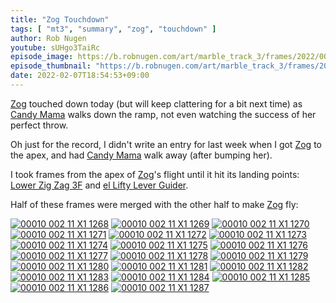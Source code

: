 ```yaml
---
title: "Zog Touchdown"
tags: [ "mt3", "summary", "zog", "touchdown" ]
author: Rob Nugen
youtube: sUHgo3TaiRc
episode_image: https://b.robnugen.com/art/marble_track_3/frames/2022/00010_002_11_X1_1287.jpg
episode_thumbnail: "https://b.robnugen.com/art/marble_track_3/frames/2022/thumbs/00010_002_11_X1_1287.jpg"
date: 2022-02-07T18:54:53+09:00
---
```


[Zog](/parts/zog/) touched down today (but will keep clattering for a bit next time)
as [Candy Mama](/workers/candy_mama/) walks down the ramp, not even watching the success of
her perfect throw.

Oh just for the record, I didn't write an entry for last week when I
got [Zog](/parts/zog/) to the apex, and had [Candy Mama](/workers/candy_mama/) walk away (after bumping her).

I took frames from the apex of [Zog](/parts/zog/)'s flight until it hit its landing
points: [Lower Zig Zag 3F](/parts/lower-zig-zag-3f/) and [el Lifty Lever Guider](/parts/el-lifty-lever-guider/).

Half of these frames were merged with the other half to make [Zog](/parts/zog/) fly:

[![00010 002 11 X1 1268](//b.robnugen.com/art/marble_track_3/frames/2022/thumbs/00010_002_11_X1_1268.jpg)](//b.robnugen.com/art/marble_track_3/frames/2022/00010_002_11_X1_1268.jpg)
[![00010 002 11 X1 1269](//b.robnugen.com/art/marble_track_3/frames/2022/thumbs/00010_002_11_X1_1269.jpg)](//b.robnugen.com/art/marble_track_3/frames/2022/00010_002_11_X1_1269.jpg)
[![00010 002 11 X1 1270](//b.robnugen.com/art/marble_track_3/frames/2022/thumbs/00010_002_11_X1_1270.jpg)](//b.robnugen.com/art/marble_track_3/frames/2022/00010_002_11_X1_1270.jpg)
[![00010 002 11 X1 1271](//b.robnugen.com/art/marble_track_3/frames/2022/thumbs/00010_002_11_X1_1271.jpg)](//b.robnugen.com/art/marble_track_3/frames/2022/00010_002_11_X1_1271.jpg)
[![00010 002 11 X1 1272](//b.robnugen.com/art/marble_track_3/frames/2022/thumbs/00010_002_11_X1_1272.jpg)](//b.robnugen.com/art/marble_track_3/frames/2022/00010_002_11_X1_1272.jpg)
[![00010 002 11 X1 1273](//b.robnugen.com/art/marble_track_3/frames/2022/thumbs/00010_002_11_X1_1273.jpg)](//b.robnugen.com/art/marble_track_3/frames/2022/00010_002_11_X1_1273.jpg)
[![00010 002 11 X1 1274](//b.robnugen.com/art/marble_track_3/frames/2022/thumbs/00010_002_11_X1_1274.jpg)](//b.robnugen.com/art/marble_track_3/frames/2022/00010_002_11_X1_1274.jpg)
[![00010 002 11 X1 1275](//b.robnugen.com/art/marble_track_3/frames/2022/thumbs/00010_002_11_X1_1275.jpg)](//b.robnugen.com/art/marble_track_3/frames/2022/00010_002_11_X1_1275.jpg)
[![00010 002 11 X1 1276](//b.robnugen.com/art/marble_track_3/frames/2022/thumbs/00010_002_11_X1_1276.jpg)](//b.robnugen.com/art/marble_track_3/frames/2022/00010_002_11_X1_1276.jpg)
[![00010 002 11 X1 1277](//b.robnugen.com/art/marble_track_3/frames/2022/thumbs/00010_002_11_X1_1277.jpg)](//b.robnugen.com/art/marble_track_3/frames/2022/00010_002_11_X1_1277.jpg)
[![00010 002 11 X1 1278](//b.robnugen.com/art/marble_track_3/frames/2022/thumbs/00010_002_11_X1_1278.jpg)](//b.robnugen.com/art/marble_track_3/frames/2022/00010_002_11_X1_1278.jpg)
[![00010 002 11 X1 1279](//b.robnugen.com/art/marble_track_3/frames/2022/thumbs/00010_002_11_X1_1279.jpg)](//b.robnugen.com/art/marble_track_3/frames/2022/00010_002_11_X1_1279.jpg)
[![00010 002 11 X1 1280](//b.robnugen.com/art/marble_track_3/frames/2022/thumbs/00010_002_11_X1_1280.jpg)](//b.robnugen.com/art/marble_track_3/frames/2022/00010_002_11_X1_1280.jpg)
[![00010 002 11 X1 1281](//b.robnugen.com/art/marble_track_3/frames/2022/thumbs/00010_002_11_X1_1281.jpg)](//b.robnugen.com/art/marble_track_3/frames/2022/00010_002_11_X1_1281.jpg)
[![00010 002 11 X1 1282](//b.robnugen.com/art/marble_track_3/frames/2022/thumbs/00010_002_11_X1_1282.jpg)](//b.robnugen.com/art/marble_track_3/frames/2022/00010_002_11_X1_1282.jpg)
[![00010 002 11 X1 1283](//b.robnugen.com/art/marble_track_3/frames/2022/thumbs/00010_002_11_X1_1283.jpg)](//b.robnugen.com/art/marble_track_3/frames/2022/00010_002_11_X1_1283.jpg)
[![00010 002 11 X1 1284](//b.robnugen.com/art/marble_track_3/frames/2022/thumbs/00010_002_11_X1_1284.jpg)](//b.robnugen.com/art/marble_track_3/frames/2022/00010_002_11_X1_1284.jpg)
[![00010 002 11 X1 1285](//b.robnugen.com/art/marble_track_3/frames/2022/thumbs/00010_002_11_X1_1285.jpg)](//b.robnugen.com/art/marble_track_3/frames/2022/00010_002_11_X1_1285.jpg)
[![00010 002 11 X1 1286](//b.robnugen.com/art/marble_track_3/frames/2022/thumbs/00010_002_11_X1_1286.jpg)](//b.robnugen.com/art/marble_track_3/frames/2022/00010_002_11_X1_1286.jpg)
[![00010 002 11 X1 1287](//b.robnugen.com/art/marble_track_3/frames/2022/thumbs/00010_002_11_X1_1287.jpg)](//b.robnugen.com/art/marble_track_3/frames/2022/00010_002_11_X1_1287.jpg)
